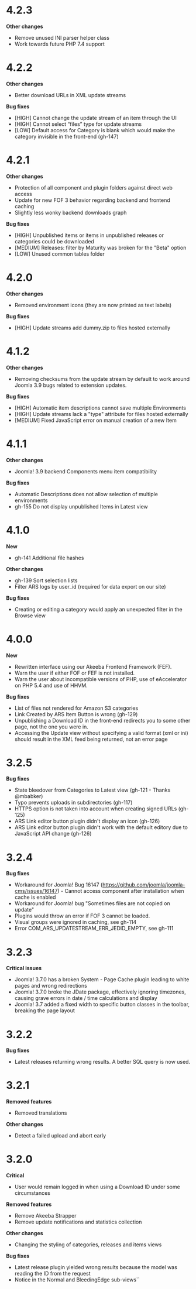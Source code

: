 # 4.2.3

**Other changes**

* Remove unused INI parser helper class
* Work towards future PHP 7.4 support

# 4.2.2

**Other changes**

* Better download URLs in XML update streams

**Bug fixes**

* [HIGH] Cannot change the update stream of an item through the UI
* [HIGH] Cannot select “files” type for update streams
* [LOW] Default access for Category is blank which would make the category invisible in the front-end (gh-147) 

# 4.2.1

**Other changes**

* Protection of all component and plugin folders against direct web access
* Update for new FOF 3 behavior regarding backend and frontend caching
* Slightly less wonky backend downloads graph

**Bug fixes**

* [HIGH] Unpublished items or items in unpublished releases or categories could be downloaded
* [MEDIUM] Releases: filter by Maturity was broken for the "Beta" option
* [LOW] Unused common tables folder 

# 4.2.0

**Other changes**

* Removed environment icons (they are now printed as text labels)

**Bug fixes**

* [HIGH] Update streams add dummy.zip to files hosted externally   

# 4.1.2

**Other changes**

* Removing checksums from the update stream by default to work around Joomla 3.9 bugs related to extension updates.

**Bug fixes**

* [HIGH] Automatic item descriptions cannot save multiple Environments
* [HIGH] Update streams lack a "type" attribute for files hosted externally  
* [MEDIUM] Fixed JavaScript error on manual creation of a new Item

# 4.1.1

**Other changes**

* Joomla! 3.9 backend Components menu item compatibility


**Bug fixes**

* Automatic Descriptions does not allow selection of multiple environments
* gh-155 Do not display unpublished Items in Latest view

# 4.1.0

**New**

* gh-141 Additional file hashes

**Other changes**

* gh-139 Sort selection lists
* Filter ARS logs by user_id (required for data export on our site)

**Bug fixes**

* Creating or editing a category would apply an unexpected filter in the Browse view

# 4.0.0

**New**

* Rewritten interface using our Akeeba Frontend Framework (FEF).
* Warn the user if either FOF or FEF is not installed.
* Warn the user about incompatible versions of PHP, use of eAccelerator on PHP 5.4 and use of HHVM.

**Bug fixes**

* List of files not rendered for Amazon S3 categories 
* Link Created by ARS Item Button is wrong (gh-129)
* Unpublishing a Download ID in the front-end redirects you to some other page, not the one you were in.
* Accessing the Update view without specifying a valid format (xml or ini) should result in the XML feed being returned, not an error page 

# 3.2.5

**Bug fixes**

* State bleedover from Categories to Latest view (gh-121 - Thanks @mbabker)
* Typo prevents uploads in subdirectories (gh-117)
* HTTPS option is not taken into account when creating signed URLs (gh-125)
* ARS Link editor button plugin didn't display an icon (gh-126)
* ARS Link editor button plugin didn't work with the default editory due to JavaScript API change (gh-126)

# 3.2.4

**Bug fixes**

* Workaround for Joomla! Bug 16147 (https://github.com/joomla/joomla-cms/issues/16147) - Cannot access component after installation when cache is enabled
* Workaround for Joomla! bug "Sometimes files are not copied on update"
* Plugins would throw an error if FOF 3 cannot be loaded.
* Visual groups were ignored in caching, see gh-114
* Error COM_ARS_UPDATESTREAM_ERR_JEDID_EMPTY, see gh-111 

# 3.2.3

**Critical issues**

* Joomla! 3.7.0 has a broken System - Page Cache plugin leading to white pages and wrong redirections
* Joomla! 3.7.0 broke the JDate package, effectively ignoring timezones, causing grave errors in date / time calculations and display
* Joomla! 3.7 added a fixed width to specific button classes in the toolbar, breaking the page layout

# 3.2.2

**Bug fixes**

* Latest releases returning wrong results. A better SQL query is now used.

# 3.2.1

**Removed features**

* Removed translations

**Other changes**

* Detect a failed upload and abort early

# 3.2.0

**Critical**

* User would remain logged in when using a Download ID under some circumstances

**Removed features**

* Remove Akeeba Strapper
* Remove update notifications and statistics collection

**Other changes**

* Changing the styling of categories, releases and items views

**Bug fixes**

* Latest release plugin yielded wrong results because the model was reading the ID from the request
* Notice in the Normal and BleedingEdge sub-views``

